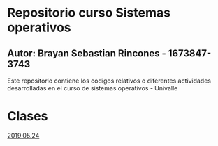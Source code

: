 # Repositorio curso Sistemas operativos 
## Autor: Brayan Sebastian Rincones - 1673847-3743

Este repositorio contiene los codigos relativos o diferentes actividades desarrolladas en el curso de sistemas operativos - Univalle

# Clases
[2019.05.24](2019.05.24)
